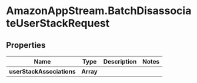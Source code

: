 # AmazonAppStream.BatchDisassociateUserStackRequest

## Properties

Name | Type | Description | Notes
------------ | ------------- | ------------- | -------------
**userStackAssociations** | **Array** |  | 



